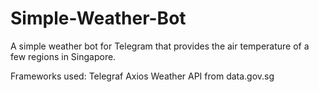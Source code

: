 # Simple-Weather-Bot
 A simple weather bot for Telegram that provides the air temperature of a few regions in Singapore.
 
 Frameworks used:
 Telegraf
 Axios
 Weather API from data.gov.sg

